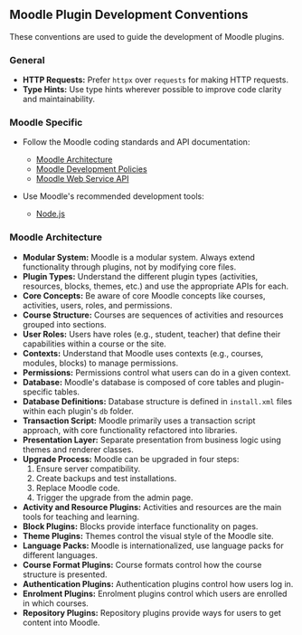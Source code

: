 ## Moodle Plugin Development Conventions

These conventions are used to guide the development of Moodle plugins.

### General

*   **HTTP Requests:** Prefer `httpx` over `requests` for making HTTP requests.
*   **Type Hints:** Use type hints wherever possible to improve code clarity and maintainability.

### Moodle Specific

*   Follow the Moodle coding standards and API documentation:
    *   [Moodle Architecture](https://docs.moodle.org/dev/Moodle_architecture)
    *   [Moodle Development Policies](https://moodledev.io/general/development/policies)
    *   [Moodle Web Service API](https://docs.moodle.org/dev/Web_service_API_functions)

*   Use Moodle's recommended development tools:
    *   [Node.js](https://moodledev.io/general/development/tools/nodejs)

### Moodle Architecture

*   **Modular System:** Moodle is a modular system. Always extend functionality through plugins, not by modifying core files.
*   **Plugin Types:** Understand the different plugin types (activities, resources, blocks, themes, etc.) and use the appropriate APIs for each.
*   **Core Concepts:** Be aware of core Moodle concepts like courses, activities, users, roles, and permissions.
*   **Course Structure:** Courses are sequences of activities and resources grouped into sections.
*   **User Roles:** Users have roles (e.g., student, teacher) that define their capabilities within a course or the site.
*   **Contexts:** Understand that Moodle uses contexts (e.g., courses, modules, blocks) to manage permissions.
*   **Permissions:** Permissions control what users can do in a given context.
*   **Database:** Moodle's database is composed of core tables and plugin-specific tables.
*   **Database Definitions:** Database structure is defined in `install.xml` files within each plugin's `db` folder.
*   **Transaction Script:** Moodle primarily uses a transaction script approach, with core functionality refactored into libraries.
*   **Presentation Layer:** Separate presentation from business logic using themes and renderer classes.
*   **Upgrade Process:** Moodle can be upgraded in four steps:
    1.  Ensure server compatibility.
    2.  Create backups and test installations.
    3.  Replace Moodle code.
    4.  Trigger the upgrade from the admin page.
*   **Activity and Resource Plugins:** Activities and resources are the main tools for teaching and learning.
*   **Block Plugins:** Blocks provide interface functionality on pages.
*   **Theme Plugins:** Themes control the visual style of the Moodle site.
*   **Language Packs:** Moodle is internationalized, use language packs for different languages.
*   **Course Format Plugins:** Course formats control how the course structure is presented.
*   **Authentication Plugins:** Authentication plugins control how users log in.
*   **Enrolment Plugins:** Enrolment plugins control which users are enrolled in which courses.
*   **Repository Plugins:** Repository plugins provide ways for users to get content into Moodle.
